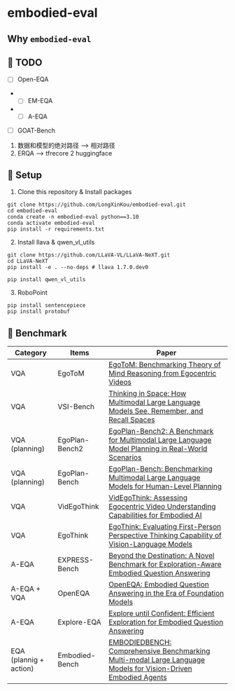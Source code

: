 # embodied-eval

## Why `embodied-eval`

## 🚀 TODO
- [ ] Open-EQA
- - [ ] EM-EQA 
- - [ ] A-EQA 
- [ ] GOAT-Bench

1. 数据和模型的绝对路径 --> 相对路径
2. ERQA --> tfrecore 2 huggingface 


## 🔨 Setup
1. Clone this repository & Install packages
```
git clone https://github.com/LongXinKou/embodied-eval.git
cd embodied-eval
conda create -n embodied-eval python==3.10
conda activate embodied-eval
pip install -r requirements.txt
```
2. Install llava & qwen_vl_utils
```
git clone https://github.com/LLaVA-VL/LLaVA-NeXT.git
cd LLaVA-NeXT
pip install -e . --no-deps # llava 1.7.0.dev0 

pip install qwen_vl_utils
```
3. RoboPoint
```
pip install sentencepiece
pip install protobuf
```

## 🎁 Benchmark
| Category               | Items     | Paper                                                                                                                                |
|------------------------|-----------|--------------------------------------------------------------------------------------------------------------------------------------|
| VQA                    | EgoToM    | [EgoToM: Benchmarking Theory of Mind Reasoning from Egocentric Videos](https://arxiv.org/pdf/2503.22152)                             |
| VQA                    | VSI-Bench | [Thinking in Space: How Multimodal Large Language Models See, Remember, and Recall Spaces](https://arxiv.org/abs/2412.14171)         |
| VQA (planning)         | EgoPlan-Bench2 | [EgoPlan-Bench2: A Benchmark for Multimodal Large Language Model Planning in Real-World Scenarios](https://arxiv.org/abs/2412.04447) |
| VQA (planning)         | EgoPlan-Bench | [EgoPlan-Bench: Benchmarking Multimodal Large Language Models for Human-Level Planning](https://arxiv.org/pdf/2312.06722)            |
| VQA                    | VidEgoThink   | [VidEgoThink: Assessing Egocentric Video Understanding Capabilities for Embodied AI](https://arxiv.org/pdf/2410.11623)                                                                                                                                 |
| VQA                    | EgoThink | [EgoThink: Evaluating First-Person Perspective Thinking Capability of Vision-Language Models](https://arxiv.org/pdf/2311.15596)                                                            |
| A-EQA                  | EXPRESS-Bench | [Beyond the Destination: A Novel Benchmark for Exploration-Aware Embodied Question Answering](https://arxiv.org/pdf/2503.11117)      |
| A-EQA + VQA            | OpenEQA   | [OpenEQA: Embodied Question Answering in the Era of Foundation Models](https://open-eqa.github.io/assets/pdfs/paper.pdf)             |
| A-EQA                  | Explore-EQA | [Explore until Confident: Efficient Exploration for Embodied Question Answering](https://arxiv.org/pdf/2403.15941)                   |
| EQA (plannig + action) | Embodied-Bench | [EMBODIEDBENCH: Comprehensive Benchmarking Multi-modal Large Language Models for Vision-Driven Embodied Agents](https://arxiv.org/pdf/2502.09560) |


